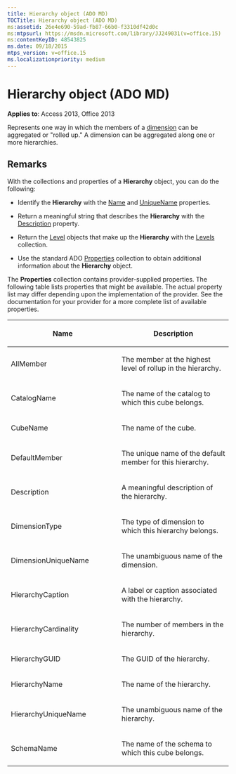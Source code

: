 ```yaml
---
title: Hierarchy object (ADO MD)
TOCTitle: Hierarchy object (ADO MD)
ms:assetid: 26e4e690-59ad-fb87-66b0-f3310df42d0c
ms:mtpsurl: https://msdn.microsoft.com/library/JJ249031(v=office.15)
ms:contentKeyID: 48543825
ms.date: 09/18/2015
mtps_version: v=office.15
ms.localizationpriority: medium
---
```


# Hierarchy object (ADO MD)


**Applies to**: Access 2013, Office 2013

Represents one way in which the members of a [dimension](dimension-object-ado-md.md) can be aggregated or "rolled up." A dimension can be aggregated along one or more hierarchies.

## Remarks

With the collections and properties of a **Hierarchy** object, you can do the following:

  - Identify the **Hierarchy** with the [Name](name-property-ado-md.md) and [UniqueName](uniquename-property-ado-md.md) properties.

  - Return a meaningful string that describes the **Hierarchy** with the [Description](description-property-ado-md.md) property.

  - Return the [Level](level-object-ado-md.md) objects that make up the **Hierarchy** with the [Levels](levels-collection-ado-md.md) collection.

  - Use the standard ADO [Properties](properties-collection-ado.md) collection to obtain additional information about the **Hierarchy** object.

The **Properties** collection contains provider-supplied properties. The following table lists properties that might be available. The actual property list may differ depending upon the implementation of the provider. See the documentation for your provider for a more complete list of available properties.

<table>
<colgroup>
<col style="width: 50%" />
<col style="width: 50%" />
</colgroup>
<thead>
<tr class="header">
<th><p>Name</p></th>
<th><p>Description</p></th>
</tr>
</thead>
<tbody>
<tr class="odd">
<td><p>AllMember</p></td>
<td><p>The member at the highest level of rollup in the hierarchy.</p></td>
</tr>
<tr class="even">
<td><p>CatalogName</p></td>
<td><p>The name of the catalog to which this cube belongs.</p></td>
</tr>
<tr class="odd">
<td><p>CubeName</p></td>
<td><p>The name of the cube.</p></td>
</tr>
<tr class="even">
<td><p>DefaultMember</p></td>
<td><p>The unique name of the default member for this hierarchy.</p></td>
</tr>
<tr class="odd">
<td><p>Description</p></td>
<td><p>A meaningful description of the hierarchy.</p></td>
</tr>
<tr class="even">
<td><p>DimensionType</p></td>
<td><p>The type of dimension to which this hierarchy belongs.</p></td>
</tr>
<tr class="odd">
<td><p>DimensionUniqueName</p></td>
<td><p>The unambiguous name of the dimension.</p></td>
</tr>
<tr class="even">
<td><p>HierarchyCaption</p></td>
<td><p>A label or caption associated with the hierarchy.</p></td>
</tr>
<tr class="odd">
<td><p>HierarchyCardinality</p></td>
<td><p>The number of members in the hierarchy.</p></td>
</tr>
<tr class="even">
<td><p>HierarchyGUID</p></td>
<td><p>The GUID of the hierarchy.</p></td>
</tr>
<tr class="odd">
<td><p>HierarchyName</p></td>
<td><p>The name of the hierarchy.</p></td>
</tr>
<tr class="even">
<td><p>HierarchyUniqueName</p></td>
<td><p>The unambiguous name of the hierarchy.</p></td>
</tr>
<tr class="odd">
<td><p>SchemaName</p></td>
<td><p>The name of the schema to which this cube belongs.</p></td>
</tr>
</tbody>
</table>

